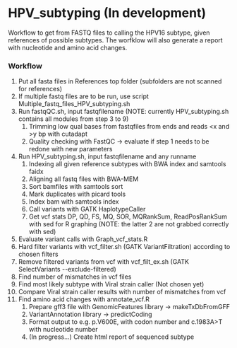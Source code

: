 # HPV_subtyping (In development)
Workflow to get from FASTQ files to calling the HPV16 subtype, given references of possible subtypes. The worfklow will also generate a report with nucleotide and amino acid changes. 

### Workflow

1. Put all fasta files in References top folder (subfolders are not scanned for references)
2. If multiple fastq files are to be run, use script Multiple_fastq_files_HPV_subtyping.sh
3. Run fastqQC.sh, input fastqfilename (NOTE: currently HPV_subtyping.sh contains all modules from step 3 to 9)
   1. Trimming low qual bases from fastqfiles from ends and reads \<x and \>y bp with cutadapt
   2. Quality checking with FastQC -> evaluate if step 1 needs to be redone with new parameters
4. Run HPV_subtyping.sh, input fastqfilename and any runname
   1. Indexing all given reference subtypes with BWA index and samtools faidx
   2. Aligning all fastq files with BWA-MEM
   3. Sort bamfiles with samtools sort
   4. Mark duplicates with picard tools
   5. Index bam with samtools index
   6. Call variants with GATK HaplotypeCaller
   7. Get vcf stats DP, QD, FS, MQ, SOR, MQRankSum, ReadPosRankSum with sed for R graphing (NOTE: the latter 2 are not grabbed correctly with sed)
5. Evaluate variant calls with Graph_vcf_stats.R
6. Hard filter variants with vcf_filter.sh (GATK VariantFiltration) according to chosen filters
7. Remove filtered variants from vcf with vcf_filt_ex.sh (GATK SelectVariants --exclude-filtered)
8. Find number of mismatches in vcf files
9. Find most likely subtype with Viral strain caller (Not chosen yet)
10. Compare Viral strain caller results with number of mismatches from vcf
11. Find amino acid changes with annotate_vcf.R
    1. Prepare gff3 file with GenomicFeatures library -> makeTxDbFromGFF
    2. VariantAnnotation library -> predictCoding
    3. Format output to e.g. p.V600E, with codon number and c.1983A>T with nucleotide number
    4. (In progress...) Create html report of sequenced subtype
